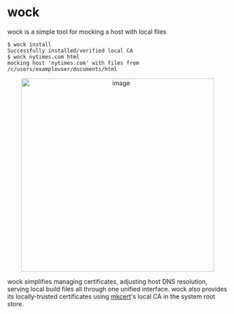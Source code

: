 # wock
wock is a simple tool for mocking a host with local files

```shell
$ wock install
Successfully installed/verified local CA
$ wock nytimes.com html
mocking host 'nytimes.com' with files from /c/users/exampleuser/documents/html
```

<p align="center"><img width="440" alt="image" src="https://github.com/cpendery/wock/assets/35637443/faa05394-27ce-4610-981d-0bd3ce574a42"></p>

wock simplifies managing certificates, adjusting host DNS resolution, serving local build files 
all through one unified interface. wock also provides its locally-trusted certificates using 
[mkcert](https://github.com/FiloSottile/mkcert)'s local CA in the system root store.
